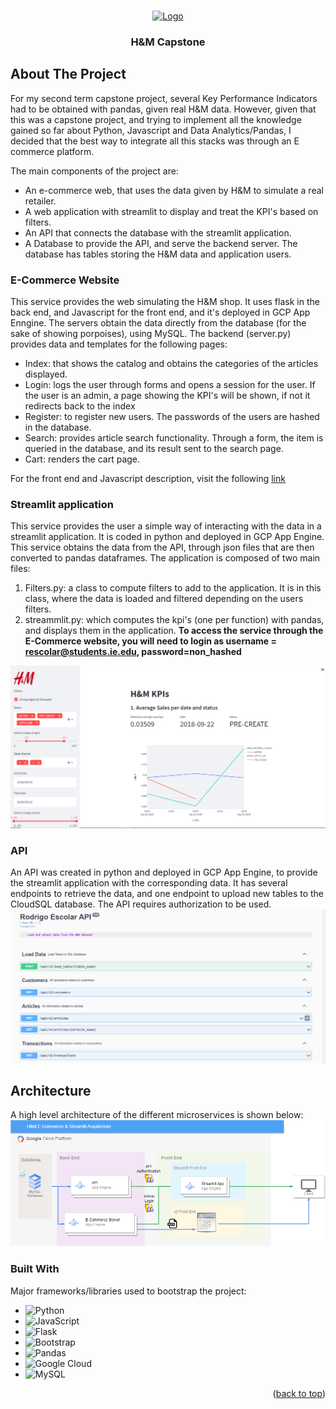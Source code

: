 <!-- Improved compatibility of back to top link: See: https://github.com/othneildrew/Best-README-Template/pull/73 -->
<a name="readme-top"></a>

<!-- PROJECT SHIELDS -->
<!--
*** I'm using markdown "reference style" links for readability.
*** Reference links are enclosed in brackets [ ] instead of parentheses ( ).
*** See the bottom of this document for the declaration of the reference variables
*** for contributors-url, forks-url, etc. This is an optional, concise syntax you may use.
*** https://www.markdownguide.org/basic-syntax/#reference-style-links
-->


<br />
<!-- PROJECT LOGO -->
<div align="center">
  <a href="">
    <img src="https://upload.wikimedia.org/wikipedia/commons/thumb/5/53/H%26M-Logo.svg/640px-H%26M-Logo.svg.png" alt="Logo" width="100" height="80">
  </a>

  <h3 align="center">H&M Capstone</h3>
</div>

<!-- ABOUT THE PROJECT -->
## About The Project
For my second term capstone project, several Key Performance Indicators had to be obtained with pandas, given real H&M data. However, given that this was a capstone project, and trying to implement all the knowledge gained so far about Python, Javascript and Data Analytics/Pandas, I decided that the best way to integrate all this stacks was through an E commerce platform.

The main components of the project are:
* An e-commerce web, that uses the data given by H&M to simulate a real retailer. 
* A web application with streamlit to display and treat the KPI's based on filters.
* An API that connects the database with the streamlit application.
* A Database to provide the API, and serve the backend server. The database has tables storing the H&M data and application users.

### E-Commerce Website
This service provides the web simulating the H&M shop. It uses flask in the back end, and Javascript for the front end, and it's deployed in GCP App Enngine. The servers obtain the data directly from the database (for the sake of showing porpoises), using MySQL. The backend (server.py) provides data and templates for the following pages:
 * Index: that shows the catalog and obtains the categories of the articles displayed.
 * Login: logs the user through forms and opens a session for the user. If the user is an admin, a page showing the KPI's will be shown, if not it redirects back to the index
 * Register: to register new users. The passwords of the users are hashed in the database.
 * Search: provides article search functionality. Through a form, the item is queried in the database, and its result sent to the search page.
 * Cart: renders the cart page.

For the front end and Javascript description, visit the following <a href="https://github.com/rescolarandres/E-commerce-platform-in-Python-and-JS">link</a>


### Streamlit application
This service provides the user a simple way of interacting with the data in a streamlit application. It is coded in python and deployed in GCP App Engine. This service obtains the data from the API, through json files that are then converted to pandas dataframes. The application is composed of two main files:
1. Filters.py: a class to compute filters to add to the application. It is in this class, where the data is loaded and filtered depending on the users filters.
2. streammlit.py: which computes the kpi's (one per function) with pandas, and displays them in the application.
<b>To access the service through the E-Commerce website, you will need to login as username = rescolar@students.ie.edu, password=non_hashed </b>
<img src="https://github.com/rescolarandres/Retailer-KPI-s-in-Streamlit/blob/main/streamlit.png">

### API
An API was created in python and deployed in GCP App Engine, to provide the streamlit application with the corresponding data. It has several endpoints to retrieve the data, and one endpoint to upload new tables to the CloudSQL database. The API requires authorization to be used. 
<img src="https://github.com/rescolarandres/Retailer-KPI-s-in-Streamlit/blob/main/api.png">

<!-- Architecture -->
## Architecture
A high level architecture of the different microservices is shown below:
![alt text](https://github.com/rescolarandres/Retailer-KPI-s-in-Streamlit/blob/main/arquitecture.png)

### Built With

Major frameworks/libraries used to bootstrap the project:

* ![Python](https://img.shields.io/badge/python-3670A0?style=for-the-badge&logo=python&logoColor=ffdd54)
* ![JavaScript](https://img.shields.io/badge/javascript-%23323330.svg?style=for-the-badge&logo=javascript&logoColor=%23F7DF1E)
* ![Flask](https://img.shields.io/badge/flask-%23000.svg?style=for-the-badge&logo=flask&logoColor=white)
* ![Bootstrap](https://img.shields.io/badge/bootstrap-%23563D7C.svg?style=for-the-badge&logo=bootstrap&logoColor=white)
* ![Pandas](https://img.shields.io/badge/pandas-%23150458.svg?style=for-the-badge&logo=pandas&logoColor=white)
* ![Google Cloud](https://img.shields.io/badge/GoogleCloud-%234285F4.svg?style=for-the-badge&logo=google-cloud&logoColor=white)
* ![MySQL](https://img.shields.io/badge/mysql-%2300f.svg?style=for-the-badge&logo=mysql&logoColor=white)

<p align="right">(<a href="#readme-top">back to top</a>)</p>



